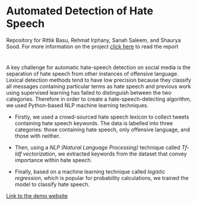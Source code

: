 # Automated Detection of Hate Speech

Repository for Rittik Basu, Rehmat Irphany, Sanah Saleem, and Shaurya Sood.
For more information on the project [click here](https://docs.google.com/document/d/1DQqylMDdDANnePqJwtOnycg6JS85KcJbqYFKYoQHI2Y/edit?usp=sharing) to read the report

#

A key challenge for automatic hate-speech detection on social media is the separation of hate speech from other instances of offensive language. Lexical detection methods tend to have low precision because they classify all messages containing particular terms as hate speech and previous work using supervised learning has failed to distinguish between the two categories. Therefore in order to create a hate-speech-detecting algorithm, we used Python-based NLP machine learning techniques.

* Firstly, we used a crowd-sourced hate speech lexicon to collect tweets containing hate speech keywords. The data is labelled into three categories: those containing hate speech, only offensive language, and those with neither.

* Then, using a *NLP (Natural Language Processing)* technique called *Tf-Idf vectorization*, we extracted keywords from the dataset that convey importance within hate speech.

* Finally, based on a machine learning technique called *logistic regression*, which is popular for probability calculations, we trained the model to classify hate speech.


[Link to the demo website](https://rittikbasu.github.io/hatespeech-detector/) 


